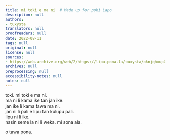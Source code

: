 ```yaml
---
title: mi toki e ma ni  # Made up for poki Lapo
description: null
authors:
- tuxysta
translators: null
proofreaders: null
date: 2022-08-11
tags: null
original: null
license: null
sources:
- https://web.archive.org/web/2/https://lipu.pona.la/tuxysta/oknjqhxup0
archives: null
preprocessing: null
accessibility-notes: null
notes: null
---
```


toki. mi toki e ma ni.  
ma ni li kama ike tan jan ike.  
jan ike li kama tawa ma ni.  
jan ni li pali e lipu tan kulupu pali.  
lipu ni li ike.  
nasin seme la ni li weka. mi sona ala.

o tawa pona. 
